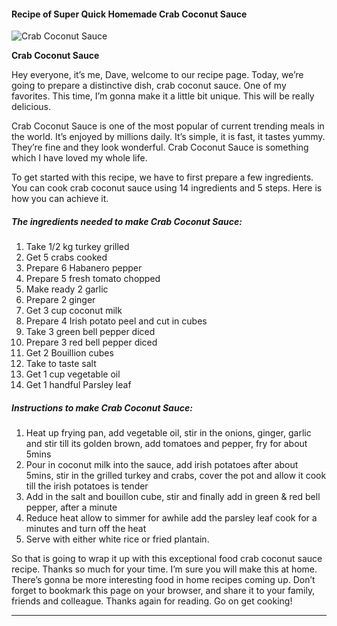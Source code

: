             

#### Recipe of Super Quick Homemade Crab Coconut Sauce

![Crab Coconut Sauce](https://img-global.cpcdn.com/recipes/ec5a65e511538fde/751x532cq70/crab-coconut-sauce-recipe-main-photo.jpg)

**Crab Coconut Sauce**

Hey everyone, it’s me, Dave, welcome to our recipe page. Today, we’re going to prepare a distinctive dish, crab coconut sauce. One of my favorites. This time, I’m gonna make it a little bit unique. This will be really delicious.

Crab Coconut Sauce is one of the most popular of current trending meals in the world. It’s enjoyed by millions daily. It’s simple, it is fast, it tastes yummy. They’re fine and they look wonderful. Crab Coconut Sauce is something which I have loved my whole life.

To get started with this recipe, we have to first prepare a few ingredients. You can cook crab coconut sauce using 14 ingredients and 5 steps. Here is how you can achieve it.

##### The ingredients needed to make Crab Coconut Sauce:

1.  Take 1/2 kg turkey grilled
2.  Get 5 crabs cooked
3.  Prepare 6 Habanero pepper
4.  Prepare 5 fresh tomato chopped
5.  Make ready 2 garlic
6.  Prepare 2 ginger
7.  Get 3 cup coconut milk
8.  Prepare 4 Irish potato peel and cut in cubes
9.  Take 3 green bell pepper diced
10.  Prepare 3 red bell pepper diced
11.  Get 2 Bouillion cubes
12.  Take to taste salt
13.  Get 1 cup vegetable oil
14.  Get 1 handful Parsley leaf

##### Instructions to make Crab Coconut Sauce:

1.  Heat up frying pan, add vegetable oil, stir in the onions, ginger, garlic and stir till its golden brown, add tomatoes and pepper, fry for about 5mins
2.  Pour in coconut milk into the sauce, add irish potatoes after about 5mins, stir in the grilled turkey and crabs, cover the pot and allow it cook till the irish potatoes is tender
3.  Add in the salt and bouillon cube, stir and finally add in green & red bell pepper, after a minute
4.  Reduce heat allow to simmer for awhile add the parsley leaf cook for a minutes and turn off the heat
5.  Serve with either white rice or fried plantain.

So that is going to wrap it up with this exceptional food crab coconut sauce recipe. Thanks so much for your time. I’m sure you will make this at home. There’s gonna be more interesting food in home recipes coming up. Don’t forget to bookmark this page on your browser, and share it to your family, friends and colleague. Thanks again for reading. Go on get cooking!

* * *
